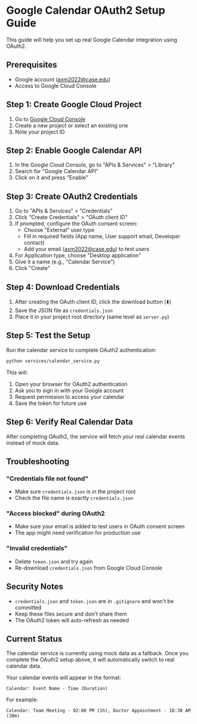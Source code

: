 # Google Calendar OAuth2 Setup Guide

This guide will help you set up real Google Calendar integration using OAuth2.

## Prerequisites

- Google account (axm2022@case.edu)
- Access to Google Cloud Console

## Step 1: Create Google Cloud Project

1. Go to [Google Cloud Console](https://console.cloud.google.com/)
2. Create a new project or select an existing one
3. Note your project ID

## Step 2: Enable Google Calendar API

1. In the Google Cloud Console, go to "APIs & Services" > "Library"
2. Search for "Google Calendar API"
3. Click on it and press "Enable"

## Step 3: Create OAuth2 Credentials

1. Go to "APIs & Services" > "Credentials"
2. Click "Create Credentials" > "OAuth client ID"
3. If prompted, configure the OAuth consent screen:
   - Choose "External" user type
   - Fill in required fields (App name, User support email, Developer contact)
   - Add your email (axm2022@case.edu) to test users
4. For Application type, choose "Desktop application"
5. Give it a name (e.g., "Calendar Service")
6. Click "Create"

## Step 4: Download Credentials

1. After creating the OAuth client ID, click the download button (⬇️)
2. Save the JSON file as `credentials.json`
3. Place it in your project root directory (same level as `server.py`)

## Step 5: Test the Setup

Run the calendar service to complete OAuth2 authentication:

```bash
python services/calendar_service.py
```

This will:
1. Open your browser for OAuth2 authentication
2. Ask you to sign in with your Google account
3. Request permission to access your calendar
4. Save the token for future use

## Step 6: Verify Real Calendar Data

After completing OAuth2, the service will fetch your real calendar events instead of mock data.

## Troubleshooting

### "Credentials file not found"
- Make sure `credentials.json` is in the project root
- Check the file name is exactly `credentials.json`

### "Access blocked" during OAuth2
- Make sure your email is added to test users in OAuth consent screen
- The app might need verification for production use

### "Invalid credentials"
- Delete `token.json` and try again
- Re-download `credentials.json` from Google Cloud Console

## Security Notes

- `credentials.json` and `token.json` are in `.gitignore` and won't be committed
- Keep these files secure and don't share them
- The OAuth2 token will auto-refresh as needed

## Current Status

The calendar service is currently using mock data as a fallback. Once you complete the OAuth2 setup above, it will automatically switch to real calendar data.

Your calendar events will appear in the format:
```
Calendar: Event Name - Time (Duration)
```

For example:
```
Calendar: Team Meeting - 02:00 PM (1h), Doctor Appointment - 10:30 AM (30m)
```
